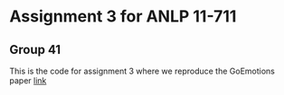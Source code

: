# Assignment 3 for ANLP 11-711
## Group 41

This is the code for assignment 3 where we reproduce the GoEmotions paper [link](https://arxiv.org/pdf/2005.00547.pdf)